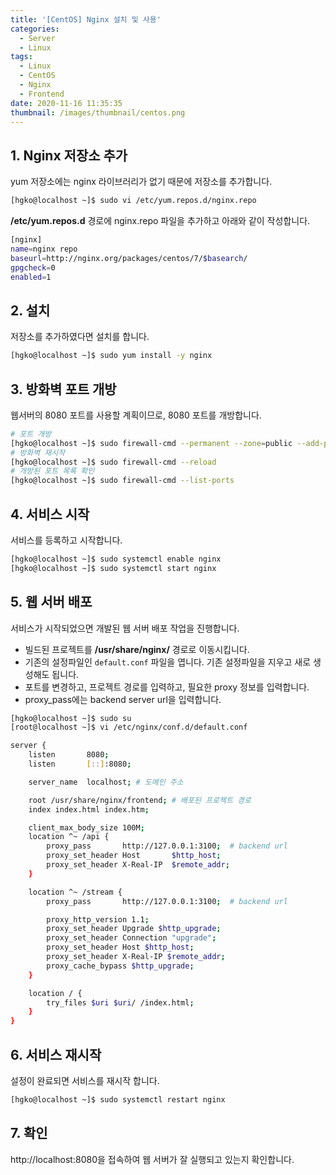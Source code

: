 ```yaml
---
title: '[CentOS] Nginx 설치 및 사용'
categories:
  - Server
  - Linux
tags:
  - Linux
  - CentOS
  - Nginx
  - Frontend
date: 2020-11-16 11:35:35
thumbnail: /images/thumbnail/centos.png
---
```


## 1. Nginx 저장소 추가

yum 저장소에는 nginx 라이브러리가 없기 때문에 저장소를 추가합니다.

```bash
[hgko@localhost ~]$ sudo vi /etc/yum.repos.d/nginx.repo
```

**/etc/yum.repos.d** 경로에 nginx.repo 파일을 추가하고 아래와 같이 작성합니다.

```bash
[nginx]
name=nginx repo
baseurl=http://nginx.org/packages/centos/7/$basearch/
gpgcheck=0
enabled=1
```

## 2. 설치

저장소를 추가하였다면 설치를 합니다.

```bash
[hgko@localhost ~]$ sudo yum install -y nginx
```

## 3. 방화벽 포트 개방

웹서버의 8080 포트를 사용할 계획이므로, 8080 포트를 개방합니다.

```bash
# 포트 개방
[hgko@localhost ~]$ sudo firewall-cmd --permanent --zone=public --add-port=8080/tcp
# 방화벽 재시작
[hgko@localhost ~]$ sudo firewall-cmd --reload
# 개방된 포트 목록 확인
[hgko@localhost ~]$ sudo firewall-cmd --list-ports
```

## 4. 서비스 시작

서비스를 등록하고 시작합니다.

```bash
[hgko@localhost ~]$ sudo systemctl enable nginx
[hgko@localhost ~]$ sudo systemctl start nginx
```

## 5. 웹 서버 배포

서비스가 시작되었으면 개발된 웹 서버 배포 작업을 진행합니다.

- 빌드된 프로젝트를 **/usr/share/nginx/** 경로로 이동시킵니다.
- 기존의 설정파일인 `default.conf` 파일을 엽니다. 기존 설정파일을 지우고 새로 생성해도 됩니다.
- 포트를 변경하고, 프로젝트 경로를 입력하고, 필요한 proxy 정보를 입력합니다.
- proxy_pass에는 backend server url을 입력합니다.

```bash
[hgko@localhost ~]$ sudo su
[root@localhost ~]$ vi /etc/nginx/conf.d/default.conf
```

```bash
server {
    listen       8080;
    listen       [::]:8080;

    server_name  localhost; # 도메인 주소

    root /usr/share/nginx/frontend; # 배포된 프로젝트 경로
    index index.html index.htm;

    client_max_body_size 100M;
    location ^~ /api {
        proxy_pass       http://127.0.0.1:3100;  # backend url
        proxy_set_header Host       $http_host;
        proxy_set_header X-Real-IP  $remote_addr;
    }

    location ^~ /stream {
        proxy_pass       http://127.0.0.1:3100;  # backend url

        proxy_http_version 1.1;
        proxy_set_header Upgrade $http_upgrade;
        proxy_set_header Connection "upgrade";
        proxy_set_header Host $http_host;
        proxy_set_header X-Real-IP $remote_addr;
        proxy_cache_bypass $http_upgrade;
    }

    location / {
        try_files $uri $uri/ /index.html;
    }
}
```

## 6. 서비스 재시작

설정이 완료되면 서비스를 재시작 합니다.

```bash
[hgko@localhost ~]$ sudo systemctl restart nginx
```

## 7. 확인

http://localhost:8080을 접속하여 웹 서버가 잘 실행되고 있는지 확인합니다.
